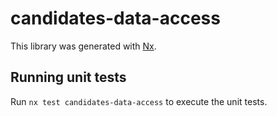 # candidates-data-access

This library was generated with [Nx](https://nx.dev).

## Running unit tests

Run `nx test candidates-data-access` to execute the unit tests.
